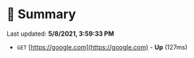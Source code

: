 # 📖 Summary
Last updated: **5/8/2021, 3:59:33 PM**

- `GET` [https://google.com](https://google.com) - **Up** (127ms)
